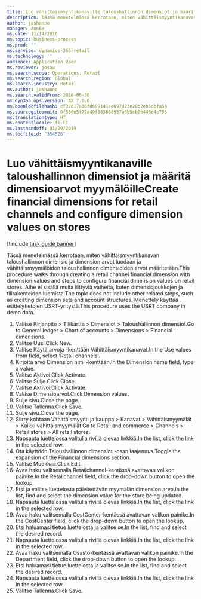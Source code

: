 ```yaml
---
title: Luo vähittäismyyntikanaville taloushallinnon dimensiot ja määritä dimensioarvot myymälöille
description: Tässä menetelmässä kerrotaan, miten vähittäismyyntikanavan taloushallinnon dimensio ja dimension arvot luodaan ja vähittäismyymälöiden taloushallinnon dimensioiden arvot määritetään.
author: jashanno
manager: AnnBe
ms.date: 11/14/2016
ms.topic: business-process
ms.prod: ''
ms.service: dynamics-365-retail
ms.technology: ''
audience: Application User
ms.reviewer: josaw
ms.search.scope: Operations, Retail
ms.search.region: Global
ms.search.industry: Retail
ms.author: jashanno
ms.search.validFrom: 2016-06-30
ms.dyn365.ops.version: AX 7.0.0
ms.openlocfilehash: cf32d17a36fd699141ce697d23e20b2eb5cbfa54
ms.sourcegitcommit: 0f530e5f72a40f383868957a6b5cb0e446e4c795
ms.translationtype: HT
ms.contentlocale: fi-FI
ms.lasthandoff: 01/29/2019
ms.locfileid: "354526"
---
```

# <a name="create-financial-dimensions-for-retail-channels-and-configure-dimension-values-on-stores"></a><span data-ttu-id="1ab46-103">Luo vähittäismyyntikanaville taloushallinnon dimensiot ja määritä dimensioarvot myymälöille</span><span class="sxs-lookup"><span data-stu-id="1ab46-103">Create financial dimensions for retail channels and configure dimension values on stores</span></span>

[!include [task guide banner](../includes/task-guide-banner.md)]

<span data-ttu-id="1ab46-104">Tässä menetelmässä kerrotaan, miten vähittäismyyntikanavan taloushallinnon dimensio ja dimension arvot luodaan ja vähittäismyymälöiden taloushallinnon dimensioiden arvot määritetään.</span><span class="sxs-lookup"><span data-stu-id="1ab46-104">This procedure walks through creating a retail channel financial dimension with dimension values and steps to configure financial dimension values on retail stores.</span></span> <span data-ttu-id="1ab46-105">Aihe ei sisällä muita liittyviä vaiheita, kuten dimensiojoukkojen ja tilirakenteiden luomista.</span><span class="sxs-lookup"><span data-stu-id="1ab46-105">The topic does not include other related steps, such as creating dimension sets and account structures.</span></span> <span data-ttu-id="1ab46-106">Menettely käyttää esittelytietojen USRT-yritystä.</span><span class="sxs-lookup"><span data-stu-id="1ab46-106">This procedure uses the USRT company in demo data.</span></span>

1. <span data-ttu-id="1ab46-107">Valitse Kirjanpito > Tilikartta > Dimensiot > Taloushallinnon dimensiot.</span><span class="sxs-lookup"><span data-stu-id="1ab46-107">Go to General ledger > Chart of accounts > Dimensions > Financial dimensions.</span></span>
2. <span data-ttu-id="1ab46-108">Valitse Uusi.</span><span class="sxs-lookup"><span data-stu-id="1ab46-108">Click New.</span></span>
3. <span data-ttu-id="1ab46-109">Valitse Käytä arvoja -kenttään Vähittäismyyntikanavat.</span><span class="sxs-lookup"><span data-stu-id="1ab46-109">In the Use values from field, select 'Retail channels'.</span></span>
4. <span data-ttu-id="1ab46-110">Kirjoita arvo Dimension nimi -kenttään.</span><span class="sxs-lookup"><span data-stu-id="1ab46-110">In the Dimension name field, type a value.</span></span>
5. <span data-ttu-id="1ab46-111">Valitse Aktivoi.</span><span class="sxs-lookup"><span data-stu-id="1ab46-111">Click Activate.</span></span>
6. <span data-ttu-id="1ab46-112">Valitse Sulje.</span><span class="sxs-lookup"><span data-stu-id="1ab46-112">Click Close.</span></span>
7. <span data-ttu-id="1ab46-113">Valitse Aktivoi.</span><span class="sxs-lookup"><span data-stu-id="1ab46-113">Click Activate.</span></span>
8. <span data-ttu-id="1ab46-114">Valitse Dimensioarvot.</span><span class="sxs-lookup"><span data-stu-id="1ab46-114">Click Dimension values.</span></span>
9. <span data-ttu-id="1ab46-115">Sulje sivu.</span><span class="sxs-lookup"><span data-stu-id="1ab46-115">Close the page.</span></span>
10. <span data-ttu-id="1ab46-116">Valitse Tallenna.</span><span class="sxs-lookup"><span data-stu-id="1ab46-116">Click Save.</span></span>
11. <span data-ttu-id="1ab46-117">Sulje sivu.</span><span class="sxs-lookup"><span data-stu-id="1ab46-117">Close the page.</span></span>
12. <span data-ttu-id="1ab46-118">Siirry kohtaan Vähittäismyynti ja kauppa > Kanavat > Vähittäismyymälät > Kaikki vähittäismyymälät.</span><span class="sxs-lookup"><span data-stu-id="1ab46-118">Go to Retail and commerce > Channels > Retail stores > All retail stores.</span></span>
13. <span data-ttu-id="1ab46-119">Napsauta luettelossa valitulla rivillä olevaa linkkiä.</span><span class="sxs-lookup"><span data-stu-id="1ab46-119">In the list, click the link in the selected row.</span></span>
14. <span data-ttu-id="1ab46-120">Ota käyttöön Taloushallinnon dimensiot -osan laajennus.</span><span class="sxs-lookup"><span data-stu-id="1ab46-120">Toggle the expansion of the Financial dimensions section.</span></span>
15. <span data-ttu-id="1ab46-121">Valitse Muokkaa.</span><span class="sxs-lookup"><span data-stu-id="1ab46-121">Click Edit.</span></span>
16. <span data-ttu-id="1ab46-122">Avaa haku valitsemalla Retailchannel-kentässä avattavan valikon painike.</span><span class="sxs-lookup"><span data-stu-id="1ab46-122">In the Retailchannel field, click the drop-down button to open the lookup.</span></span>
17. <span data-ttu-id="1ab46-123">Etsi ja valitse luettelosta päivitettävän myymälän dimension arvo.</span><span class="sxs-lookup"><span data-stu-id="1ab46-123">In the list, find and select the dimension value for the store being updated.</span></span>
18. <span data-ttu-id="1ab46-124">Napsauta luettelossa valitulla rivillä olevaa linkkiä.</span><span class="sxs-lookup"><span data-stu-id="1ab46-124">In the list, click the link in the selected row.</span></span>
19. <span data-ttu-id="1ab46-125">Avaa haku valitsemalla CostCenter-kentässä avattavan valikon painike.</span><span class="sxs-lookup"><span data-stu-id="1ab46-125">In the CostCenter field, click the drop-down button to open the lookup.</span></span>
20. <span data-ttu-id="1ab46-126">Etsi haluamasi tietue luettelosta ja valitse se.</span><span class="sxs-lookup"><span data-stu-id="1ab46-126">In the list, find and select the desired record.</span></span>
21. <span data-ttu-id="1ab46-127">Napsauta luettelossa valitulla rivillä olevaa linkkiä.</span><span class="sxs-lookup"><span data-stu-id="1ab46-127">In the list, click the link in the selected row.</span></span>
22. <span data-ttu-id="1ab46-128">Avaa haku valitsemalla Osasto-kentässä avattavan valikon painike.</span><span class="sxs-lookup"><span data-stu-id="1ab46-128">In the Department field, click the drop-down button to open the lookup.</span></span>
23. <span data-ttu-id="1ab46-129">Etsi haluamasi tietue luettelosta ja valitse se.</span><span class="sxs-lookup"><span data-stu-id="1ab46-129">In the list, find and select the desired record.</span></span>
24. <span data-ttu-id="1ab46-130">Napsauta luettelossa valitulla rivillä olevaa linkkiä.</span><span class="sxs-lookup"><span data-stu-id="1ab46-130">In the list, click the link in the selected row.</span></span>
25. <span data-ttu-id="1ab46-131">Valitse Tallenna.</span><span class="sxs-lookup"><span data-stu-id="1ab46-131">Click Save.</span></span>

